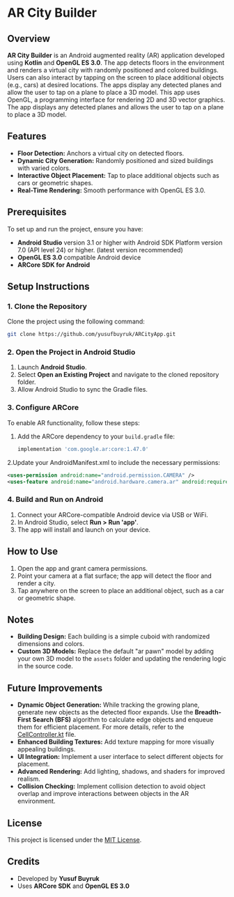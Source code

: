 # AR City Builder  

## Overview  
**AR City Builder** is an Android augmented reality (AR) application developed using **Kotlin** and **OpenGL ES 3.0**.  The app detects floors in the environment and renders a virtual city with randomly positioned and colored buildings. Users can also interact by tapping on the screen to place additional objects (e.g., cars) at desired locations. The apps display any detected planes and allow the user to tap on a plane to place a 3D model. This app uses OpenGL, a programming interface for rendering 2D and 3D vector graphics. The app displays any detected planes and allows the user to tap on a plane to place a 3D model.

## Features  
- **Floor Detection:** Anchors a virtual city on detected floors.  
- **Dynamic City Generation:** Randomly positioned and sized buildings with varied colors.  
- **Interactive Object Placement:** Tap to place additional objects such as cars or geometric shapes.  
- **Real-Time Rendering:** Smooth performance with OpenGL ES 3.0.  

## Prerequisites  
To set up and run the project, ensure you have:  
- **Android Studio** version 3.1 or higher with Android SDK Platform version 7.0 (API level 24) or higher. (latest version recommended)  
- **OpenGL ES 3.0** compatible Android device  
- **ARCore SDK for Android**  

## Setup Instructions  

### 1. Clone the Repository  
Clone the project using the following command:  
```bash  
git clone https://github.com/yusufbuyruk/ARCityApp.git
```

### 2. Open the Project in Android Studio  
1. Launch **Android Studio**.  
2. Select **Open an Existing Project** and navigate to the cloned repository folder.  
3. Allow Android Studio to sync the Gradle files.

### 3. Configure ARCore  
To enable AR functionality, follow these steps:  

1. Add the ARCore dependency to your `build.gradle` file:  
   ```gradle  
   implementation 'com.google.ar:core:1.47.0'
   ```
2.Update your AndroidManifest.xml to include the necessary permissions:
   ```xml
   <uses-permission android:name="android.permission.CAMERA" />  
   <uses-feature android:name="android.hardware.camera.ar" android:required="true" />
   ```

### 4. Build and Run on Android  
1. Connect your ARCore-compatible Android device via USB or WiFi.  
2. In Android Studio, select **Run > Run 'app'**.  
3. The app will install and launch on your device.

## How to Use  
1. Open the app and grant camera permissions.  
2. Point your camera at a flat surface; the app will detect the floor and render a city.  
3. Tap anywhere on the screen to place an additional object, such as a car or geometric shape.

## Notes  
- **Building Design:** Each building is a simple cuboid with randomized dimensions and colors.  
- **Custom 3D Models:** Replace the default "ar pawn" model by adding your own 3D model to the `assets` folder and updating the rendering logic in the source code.  

## Future Improvements
- **Dynamic Object Generation:** While tracking the growing plane, generate new objects as the detected floor expands. Use the **Breadth-First Search (BFS)** algorithm to calculate edge objects and enqueue them for efficient placement. For more details, refer to the [CellController.kt](app/src/main/java/com/google/ar/core/examples/kotlin/helloar/CellController.kt) file.
- **Enhanced Building Textures:** Add texture mapping for more visually appealing buildings.  
- **UI Integration:** Implement a user interface to select different objects for placement.  
- **Advanced Rendering:** Add lighting, shadows, and shaders for improved realism.
- **Collision Checking:** Implement collision detection to avoid object overlap and improve interactions between objects in the AR environment.

## License  
This project is licensed under the [MIT License](./LICENSE.txt).  

## Credits  
- Developed by **Yusuf Buyruk**  
- Uses **ARCore SDK** and **OpenGL ES 3.0**
